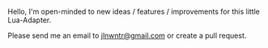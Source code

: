 Hello,
I'm open-minded to new ideas / features / improvements for this little Lua-Adapter.

Please send me an email to jlnwntr@gmail.com or create a pull request.
